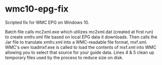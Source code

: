 # wmc10-epg-fix
Scripted fix for WMC EPG on Windows 10.

Batch file calls mc2xml.exe which utilizes mc2xml.dat (created at first run) to create xmltv.xml file based on local EPG data it downloads. Then calls the Jar file to translate xmltv.xml into a WMC-readable file format, mxf.xml. WMC's own loadmxf.exe is called to load the contents of mxf.xml into WMC allowing you to select that source for your guide data. Lines 4 & 5 clean up temporary files used by the process to reduce size on disk.
